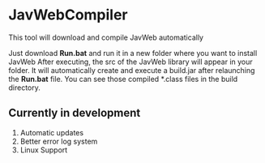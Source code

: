 # JavWebCompiler
This tool will download and compile JavWeb automatically

Just download **Run.bat** and run it in a new folder where you want to install JavWeb
After executing, the src of the JavWeb library will appear in your folder.
It will automatically create and execute a build.jar after relaunching the **Run.bat** file.
You can see those compiled *.class files in the build directory.

## Currently in development ##
1. Automatic updates
2. Better error log system
3. Linux Support

